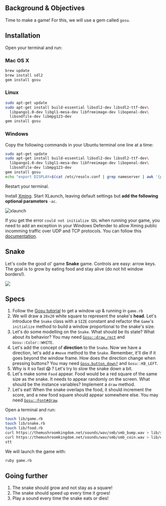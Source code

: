 ## Background & Objectives

Time to make a game! For this, we will use a gem called `gosu`.

## Installation

Open your terminal and run:

### Mac OS X

```bash
brew update
brew install sdl2
gem install gosu
```

### Linux

```bash
sudo apt-get update
sudo apt-get install build-essential libsdl2-dev libsdl2-ttf-dev\
  libpango1.0-dev libgl1-mesa-dev libfreeimage-dev libopenal-dev\
  libsndfile-dev libmpg123-dev
gem install gosu
```

### Windows

Copy the following commands in your Ubuntu terminal one line at a time:
```bash
sudo apt-get update
sudo apt-get install build-essential libsdl2-dev libsdl2-ttf-dev\
  libpango1.0-dev libgl1-mesa-dev libfreeimage-dev libopenal-dev\
  libsndfile-dev libmpg123-dev
gem install gosu
echo "export DISPLAY=$(cat /etc/resolv.conf | grep nameserver | awk '{print $2}'):0" >> ~/.zshrc
```

Restart your terminal.

Install [Xming](https://sourceforge.net/projects/xming/).
Start XLaunch, leaving default settings but **add the following optional parameters** `-ac`.

![xlaunch](https://raw.githubusercontent.com/lewagon/fullstack-images/master/oop/xlaunch.jpg)

If you get the error `could not initialize SDL` when running your game, you need to add an exception in your Windows Defender to allow Xming public incomming traffic over UDP and TCP protocols. You can follow this [documentation](https://docs.microsoft.com/en-us/windows/security/threat-protection/windows-firewall/create-an-inbound-port-rule).

## Snake

Let's code the good ol' game **Snake** game. Controls are easy: arrow keys. The goal is to grow by eating food and stay alive (do not hit window borders!).

![](http://g.recordit.co/Wu3KJw9Jd1.gif)

## Specs

1. Follow the [Gosu tutorial](https://github.com/gosu/gosu/wiki/ruby-tutorial) to get a window up & running in `game.rb`
1. We will draw a `20x20` white square to represent the snake's **head**. Let's introduce the `Snake` class with a `SIZE` constant and refactor the `Game`'s `initialize` method to build a window proportional to the snake's size.
1. Let's do some modelling on the `Snake`. What should be its state? What about its behavior? You may need [`Gosu::draw_rect`](http://www.rubydoc.info/github/gosu/gosu/Gosu.draw_rect) and `Gosu::Color::WHITE`.
1. Let's add the concept of **direction** to the `Snake`. Now we have a direction, let's add a `#move` method to the `Snake`. Remember, it'll die if it goes beyond the window frame. How does the direction change when pressing buttons? You may need [`Gosu.button_down?`](http://www.rubydoc.info/github/gosu/gosu/Gosu#button_down%3F-class_method) and `Gosu::KB_LEFT`.
1. Why is it so fast 😱 ? Let's try to slow the snake down a bit.
1. Let's make some `Food` appear. Food would be a red square of the same size as the snake. It needs to appear randomly on the screen. What should be the instance variables? Implement a `draw` method.
1. Let's eat! When the snake overlaps the food, it should increment the score, and a new food square should appear somewhere else. You may need [`Gosu::Font#draw`](http://www.rubydoc.info/github/gosu/gosu/Gosu/Font).

Open a terminal and run:

```bash
touch lib/game.rb
touch lib/snake.rb
touch lib/food.rb
curl https://themushroomkingdom.net/sounds/wav/smb/smb_bump.wav > lib/start.wav
curl https://themushroomkingdom.net/sounds/wav/smb/smb_coin.wav > lib/eat.wav
stt
```

We will launch the game with:

```bash
ruby game.rb
```

## Going further

1. The snake should grow and not stay as a square!
1. The snake should speed up every time it grows!
1. Play a sound every time the snake eats or dies!
